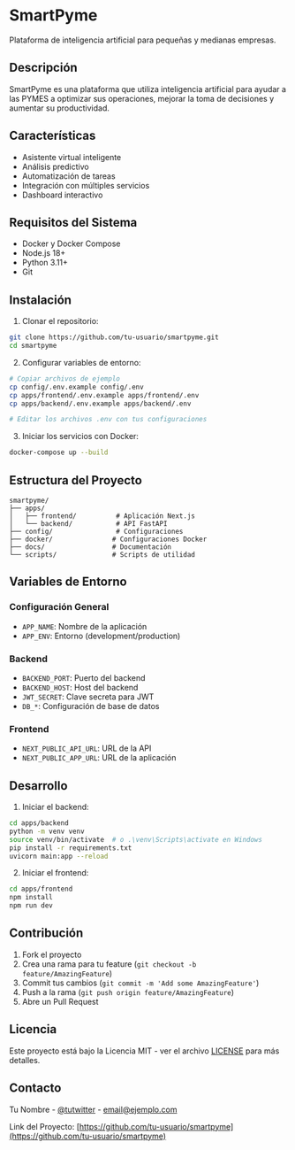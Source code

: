 # SmartPyme

Plataforma de inteligencia artificial para pequeñas y medianas empresas.

## Descripción

SmartPyme es una plataforma que utiliza inteligencia artificial para ayudar a las PYMES a optimizar sus operaciones, mejorar la toma de decisiones y aumentar su productividad.

## Características

- Asistente virtual inteligente
- Análisis predictivo
- Automatización de tareas
- Integración con múltiples servicios
- Dashboard interactivo

## Requisitos del Sistema

- Docker y Docker Compose
- Node.js 18+
- Python 3.11+
- Git

## Instalación

1. Clonar el repositorio:
```bash
git clone https://github.com/tu-usuario/smartpyme.git
cd smartpyme
```

2. Configurar variables de entorno:
```bash
# Copiar archivos de ejemplo
cp config/.env.example config/.env
cp apps/frontend/.env.example apps/frontend/.env
cp apps/backend/.env.example apps/backend/.env

# Editar los archivos .env con tus configuraciones
```

3. Iniciar los servicios con Docker:
```bash
docker-compose up --build
```

## Estructura del Proyecto

```
smartpyme/
├── apps/
│   ├── frontend/          # Aplicación Next.js
│   └── backend/           # API FastAPI
├── config/                # Configuraciones
├── docker/               # Configuraciones Docker
├── docs/                 # Documentación
└── scripts/              # Scripts de utilidad
```

## Variables de Entorno

### Configuración General
- `APP_NAME`: Nombre de la aplicación
- `APP_ENV`: Entorno (development/production)

### Backend
- `BACKEND_PORT`: Puerto del backend
- `BACKEND_HOST`: Host del backend
- `JWT_SECRET`: Clave secreta para JWT
- `DB_*`: Configuración de base de datos

### Frontend
- `NEXT_PUBLIC_API_URL`: URL de la API
- `NEXT_PUBLIC_APP_URL`: URL de la aplicación

## Desarrollo

1. Iniciar el backend:
```bash
cd apps/backend
python -m venv venv
source venv/bin/activate  # o .\venv\Scripts\activate en Windows
pip install -r requirements.txt
uvicorn main:app --reload
```

2. Iniciar el frontend:
```bash
cd apps/frontend
npm install
npm run dev
```

## Contribución

1. Fork el proyecto
2. Crea una rama para tu feature (`git checkout -b feature/AmazingFeature`)
3. Commit tus cambios (`git commit -m 'Add some AmazingFeature'`)
4. Push a la rama (`git push origin feature/AmazingFeature`)
5. Abre un Pull Request

## Licencia

Este proyecto está bajo la Licencia MIT - ver el archivo [LICENSE](LICENSE) para más detalles.

## Contacto

Tu Nombre - [@tutwitter](https://twitter.com/tutwitter) - email@ejemplo.com

Link del Proyecto: [https://github.com/tu-usuario/smartpyme](https://github.com/tu-usuario/smartpyme)
